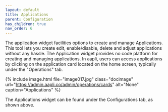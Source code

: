 ```yaml
---
layout: default
title: Applications
parent: Configuration
has_children: true
nav_order: 6
---
```

The application widget facilities options to create and manage Applications. This tool lets you create edit, enable/disable, delete and adjust applications without any hassle. The Application widget provides no code platform for creating and managing applications.
In aapli, users can access applications by clicking on the application card located on the home screen, typically under the "Operations" tab. 


{% include image.html file="image017.jpg" class="docimage" url="https://admin.aapli.co/admin/operations/cards" alt="None" caption="Applications" %}

The Applications widget can be found under the Configurations tab, as shown above.